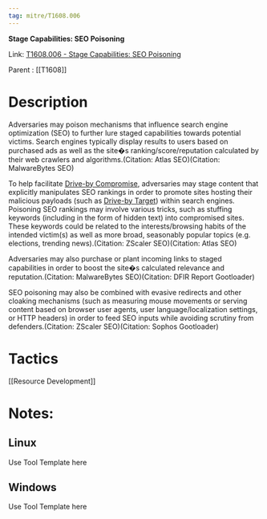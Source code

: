 ```yaml
---
tag: mitre/T1608.006
---
```


**Stage Capabilities: SEO Poisoning**

Link: [T1608.006 - Stage Capabilities: SEO Poisoning](https://attack.mitre.org/techniques/T1608/006)

Parent : [[T1608]]


# Description

Adversaries may poison mechanisms that influence search engine optimization (SEO) to further lure staged capabilities towards potential victims. Search engines typically display results to users based on purchased ads as well as the site�s ranking/score/reputation calculated by their web crawlers and algorithms.(Citation: Atlas SEO)(Citation: MalwareBytes SEO)

To help facilitate [Drive-by Compromise](https://attack.mitre.org/techniques/T1189), adversaries may stage content that explicitly manipulates SEO rankings in order to promote sites hosting their malicious payloads (such as [Drive-by Target](https://attack.mitre.org/techniques/T1608/004)) within search engines. Poisoning SEO rankings may involve various tricks, such as stuffing keywords (including in the form of hidden text) into compromised sites. These keywords could be related to the interests/browsing habits of the intended victim(s) as well as more broad, seasonably popular topics (e.g. elections, trending news).(Citation: ZScaler SEO)(Citation: Atlas SEO)

Adversaries may also purchase or plant incoming links to staged capabilities in order to boost the site�s calculated relevance and reputation.(Citation: MalwareBytes SEO)(Citation: DFIR Report Gootloader)

SEO poisoning may also be combined with evasive redirects and other cloaking mechanisms (such as measuring mouse movements or serving content based on browser user agents, user language/localization settings, or HTTP headers) in order to feed SEO inputs while avoiding scrutiny from defenders.(Citation: ZScaler SEO)(Citation: Sophos Gootloader)

# Tactics


[[Resource Development]]


# Notes:

## Linux

Use Tool Template here

## Windows

Use Tool Template here